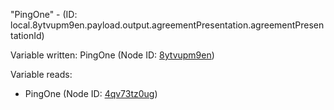 "PingOne" - (ID: local.8ytvupm9en.payload.output.agreementPresentation.agreementPresentationId)

Variable written:
PingOne (Node ID: [8ytvupm9en](../nodes/8ytvupm9en.md))

Variable reads:
* PingOne (Node ID: [4qv73tz0ug](../nodes/4qv73tz0ug.md))
